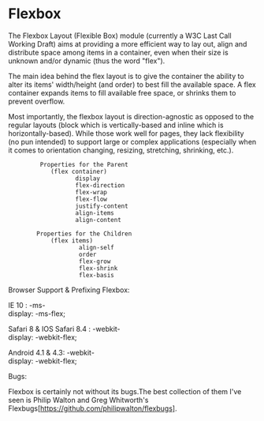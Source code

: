 # Flexbox
The Flexbox Layout (Flexible Box) module (currently a W3C Last Call Working Draft) aims at providing a more efficient way to lay out, align and distribute space among items in a container, even when their size is unknown and/or dynamic (thus the word "flex").

The main idea behind the flex layout is to give the container the ability to alter its items' width/height (and order) to best fill the available space. A flex container expands items to fill available free space, or shrinks them to prevent overflow.

Most importantly, the flexbox layout is direction-agnostic as opposed to the regular layouts (block which is vertically-based and inline which is horizontally-based). While those work well for pages, they lack flexibility (no pun intended) to support large or complex applications (especially when it comes to orientation changing, resizing, stretching, shrinking, etc.).

```
         Properties for the Parent
            (flex container)
                   display
                   flex-direction
                   flex-wrap
                   flex-flow
                   justify-content
                   align-items
                   align-content

        Properties for the Children
            (flex items)
                    align-self
                    order
                    flex-grow
                    flex-shrink
                    flex-basis
```

Browser Support & Prefixing Flexbox:

IE 10 : -ms-   
    display: -ms-flex;

Safari 8 & IOS Safari 8.4 : -webkit-   
    display: -webkit-flex;

Android 4.1 & 4.3: -webkit-   
    display: -webkit-flex;

Bugs:

Flexbox is certainly not without its bugs.The best collection of them I've seen is Philip Walton and Greg Whitworth's Flexbugs[https://github.com/philipwalton/flexbugs].
